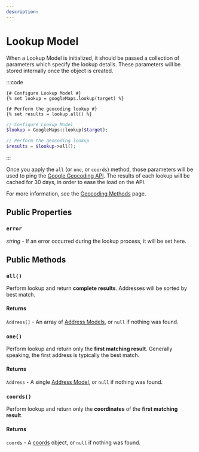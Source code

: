 ```yaml
---
description:
---
```


# Lookup Model

When a Lookup Model is initialized, it should be passed a collection of parameters which specify the lookup details. These parameters will be stored internally once the object is created.

:::code
```twig
{# Configure Lookup Model #}
{% set lookup = googleMaps.lookup(target) %}

{# Perform the geocoding lookup #}
{% set results = lookup.all() %}
```
```php
// Configure Lookup Model
$lookup = GoogleMaps::lookup($target);

// Perform the geocoding lookup
$results = $lookup->all();
```
:::

Once you apply the `all` (or `one`, or `coords`) method, those parameters will be used to ping the [Google Geocoding API](https://developers.google.com/maps/documentation/geocoding/overview). The results of each lookup will be cached for 30 days, in order to ease the load on the API.

For more information, see the [Geocoding Methods](/geocoding/methods/) page.

## Public Properties

### `error`

_string_ - If an error occurred during the lookup process, it will be set here.

## Public Methods

### `all()`

Perform lookup and return **complete results**. Addresses will be sorted by best match.

#### Returns

`Address[]` - An array of [Address Models](/models/address-model/), or `null` if nothing was found.

### `one()`

Perform lookup and return only the **first matching result**. Generally speaking, the first address is typically the best match.

#### Returns

`Address` - A single [Address Model](/models/address-model/), or `null` if nothing was found.

### `coords()`

Perform lookup and return only the **coordinates** of the **first matching result**.

#### Returns

`coords` - A [coords](/models/coordinates/) object, or `null` if nothing was found.
